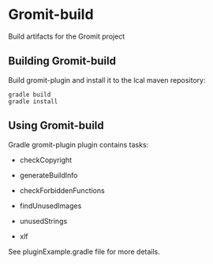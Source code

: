 Gromit-build
==================================================

Build artifacts for the Gromit project

Building Gromit-build
--------------------------------------

Build gromit-plugin and install it to the lcal maven repository:

<pre><code>gradle build
gradle install
</code></pre>

Using Gromit-build
--------------------------------------

Gradle gromit-plugin plugin contains tasks:
  
  - checkCopyright
  
  - generateBuildInfo
  
  - checkForbiddenFunctions
  
  - findUnusedImages
  
  - unusedStrings
  
  - xlf
  
See pluginExample.gradle file for more details.



  

